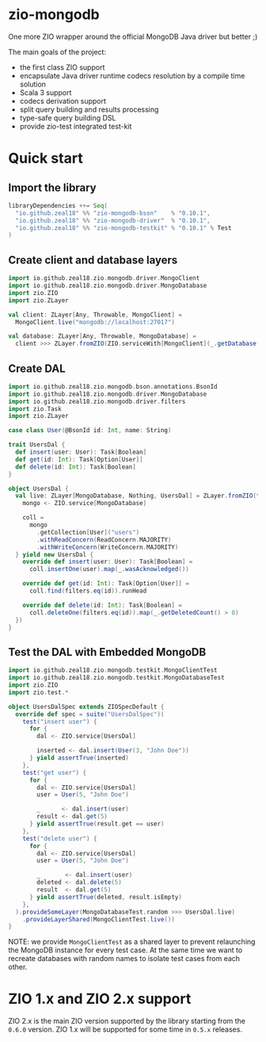 # zio-mongodb
One more ZIO wrapper around the official MongoDB Java driver but better ;)

The main goals of the project:
* the first class ZIO support
* encapsulate Java driver runtime codecs resolution by a compile time solution
* Scala 3 support
* codecs derivation support
* split query building and results processing
* type-safe query building DSL
* provide zio-test integrated test-kit

# Quick start

## Import the library

```sbt
libraryDependencies ++= Seq(
  "io.github.zeal18" %% "zio-mongodb-bson"    % "0.10.1",
  "io.github.zeal18" %% "zio-mongodb-driver"  % "0.10.1",
  "io.github.zeal18" %% "zio-mongodb-testkit" % "0.10.1" % Test
)
```

## Create client and database layers

```scala
import io.github.zeal18.zio.mongodb.driver.MongoClient
import io.github.zeal18.zio.mongodb.driver.MongoDatabase
import zio.ZIO
import zio.ZLayer

val client: ZLayer[Any, Throwable, MongoClient] =
  MongoClient.live("mongodb://localhost:27017")

val database: ZLayer[Any, Throwable, MongoDatabase] =
  client >>> ZLayer.fromZIO(ZIO.serviceWith[MongoClient](_.getDatabase("database-name")))
```

## Create DAL

```scala
import io.github.zeal18.zio.mongodb.bson.annotations.BsonId
import io.github.zeal18.zio.mongodb.driver.MongoDatabase
import io.github.zeal18.zio.mongodb.driver.filters
import zio.Task
import zio.ZLayer

case class User(@BsonId id: Int, name: String)

trait UsersDal {
  def insert(user: User): Task[Boolean]
  def get(id: Int): Task[Option[User]]
  def delete(id: Int): Task[Boolean]
}

object UsersDal {
  val live: ZLayer[MongoDatabase, Nothing, UsersDal] = ZLayer.fromZIO(for {
    mongo <- ZIO.service[MongoDatabase]

    coll =
      mongo
        .getCollection[User]("users")
        .withReadConcern(ReadConcern.MAJORITY)
        .withWriteConcern(WriteConcern.MAJORITY)
  } yield new UsersDal {
    override def insert(user: User): Task[Boolean] =
      coll.insertOne(user).map(_.wasAcknowledged())

    override def get(id: Int): Task[Option[User]] =
      coll.find(filters.eq(id)).runHead

    override def delete(id: Int): Task[Boolean] =
      coll.deleteOne(filters.eq(id)).map(_.getDeletedCount() > 0)
  })
}
```

## Test the DAL with Embedded MongoDB

```scala
import io.github.zeal18.zio.mongodb.testkit.MongoClientTest
import io.github.zeal18.zio.mongodb.testkit.MongoDatabaseTest
import zio.ZIO
import zio.test.*

object UsersDalSpec extends ZIOSpecDefault {
  override def spec = suite("UsersDalSpec")(
    test("insert user") {
      for {
        dal <- ZIO.service[UsersDal]

        inserted <- dal.insert(User(3, "John Doe"))
      } yield assertTrue(inserted)
    },
    test("get user") {
      for {
        dal <- ZIO.service[UsersDal]
        user = User(5, "John Doe")

        _      <- dal.insert(user)
        result <- dal.get(5)
      } yield assertTrue(result.get == user)
    },
    test("delete user") {
      for {
        dal <- ZIO.service[UsersDal]
        user = User(5, "John Doe")

        _       <- dal.insert(user)
        deleted <- dal.delete(5)
        result  <- dal.get(5)
      } yield assertTrue(deleted, result.isEmpty)
    },
  ).provideSomeLayer(MongoDatabaseTest.random >>> UsersDal.live)
    .provideLayerShared(MongoClientTest.live())
}
```

NOTE: we provide `MongoClientTest` as a shared layer to prevent relaunching the MongoDB instance for every test case. At the same time we want to recreate databases with random names to isolate test cases from each other.

# ZIO 1.x and ZIO 2.x support

ZIO 2.x is the main ZIO version supported by the library starting from the `0.6.0` version. 
ZIO 1.x will be supported for some time in `0.5.x` releases.
